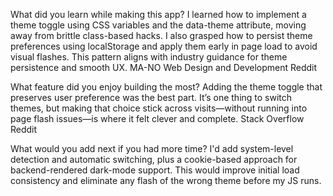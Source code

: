 What did you learn while making this app?
I learned how to implement a theme toggle using CSS variables and the data-theme attribute, moving away from brittle class-based hacks. I also grasped how to persist theme preferences using localStorage and apply them early in page load to avoid visual flashes. This pattern aligns with industry guidance for theme persistence and smooth UX. 
MA-NO Web Design and Development
Reddit

What feature did you enjoy building the most?
Adding the theme toggle that preserves user preference was the best part. It’s one thing to switch themes, but making that choice stick across visits—without running into page flash issues—is where it felt clever and complete. 
Stack Overflow
Reddit

What would you add next if you had more time?
 I'd add system-level detection and automatic switching, plus a cookie-based approach for backend-rendered dark-mode support. This would improve initial load consistency and eliminate any flash of the wrong theme before my JS runs. 
